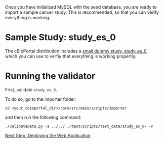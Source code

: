 Once you have initialized MySQL with the seed database, you are ready to import a sample cancer study.  This is recommended, so that you can verify everything is working.

# Sample Study:  study_es_0

The cBioPortal distribution includes a [small dummy study, study_es_0](https://github.com/cBioPortal/cbioportal/tree/master/core/src/test/scripts/test_data/study_es_0), which you can use to verfiy that everything is working propertly.

# Running the validator

First, validate `study_es_0`.

To do so, go to the importer folder: 

```
cd <your_cbioportal_dir>/core/src/main/scripts/importer
```

and then run the following command:

```
./validateData.py -s ../../../test/scripts/test_data/study_es_0/ -n
```

[Next Step: Deploying the Web Application](Deploying.md)
